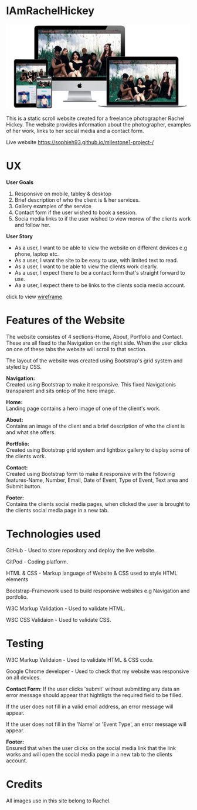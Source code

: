 # IAmRachelHickey

![](images/Capture.JPG)



This is a static scroll website created for a freelance photographer Rachel Hickey.
The website provides information about the photographer, examples of her work, links to her social media and a contact form.

Live website https://sophieh93.github.io/milestone1-project-/ 

# UX 
<strong>User Goals</strong><br>
<ol>
    <li>Responsive on mobile, tabley & desktop </li>
    <li>Brief description of who the client is & her services. </li>
    <li>Gallery examples of the service </li>
    <li>Contact form if the user wished to book a session.</li>
    <li>Socia media links to if the user wished
    to view morew of the clients work and follow her. </li>
</ol>

<strong>User Story</strong><br>
<ul>
    <li>As a user, I want to be able to view the website on different devices e.g phone, laptop etc.</li> 
    <li>As a user, I want the site to be easy to use, with limited text to read.</li>
    <li>As a user, I want to be able to view the clients work clearly.</li>
    <li>As a user, I expect there to be a contact form that's straight forward to use.</li>
    <li>Aa a user, I expect there to be links to the clients socia media account.</li>
</ul>


click to view  <a href="wireframes">wireframe </a>

# Features of the Website 
The website consistes of 4 sections-Home, About, Portfolio and Contact. These are all fixed to the Navigation on the right side. When the user clicks on one of these tabs the website will scroll to that section.

The layout of the website was created using Bootstrap's grid system and styled by CSS.

<strong>Navigation:</strong><br>
Created using Bootstrap to make it responsive. This fixed Navigationis transparent and sits ontop of the hero image.

<strong>Home:</strong><br>
Landing page contains a hero image of one of the client's work.

<strong>About:</strong><br>
Contains an image of the client and a brief description of who the client is and what she offers.

<strong>Portfolio:</strong><br>
Created using Bootstrap grid system and lightbox gallery to display some of the clients work.

<strong>Contact:</strong><br>
Created using Bootstrap form to make it responsive with the following features-Name, Number, Email, Date of Event, Type of Event, Text area and Submit button.

<strong>Footer:</strong><br>
Contains the clients social media pages, when clicked the user is brought to the clients social media page in a new tab.



# Technologies used

GitHub - Used to store repository and deploy the live website.

GitPod - Coding platform.

HTML & CSS - Markup language of Website & CSS used to style HTML elements

Bootstrap-Framework used to build responsive websites e.g  Navigation and portfolio.

W3C Markup Validation - Used to validate HTML.

WSC CSS Validaion - Used to validate CSS.

# Testing 

W3C Markup Validaion - Used to validate HTML & CSS code. <br>

Google Chrome developer - Used to check that my website was responsive on all devices.

<strong>Contact Form</strong>:
If the user clicks 'submit' without submitting any data an error message should appear that hightligts the required field to be filled.

If the user does not fill in a valid email address, an error message will appear.

If the user does not fill in the 'Name' or 'Event Type', an error message will appear.

<strong>Footer:</strong><br>
Ensured that when the user clicks on the social media link that the link works and will open the social media
page in a new tab to the clients account.



# Credits
All images use in this site belong to Rachel.
